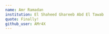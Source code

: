 ```yaml
---
name: Amr Ramadan
institution: El Shaheed Ghareeb Abd El Tawab
quote: Finally!
github_user: AMr4X
---
```

